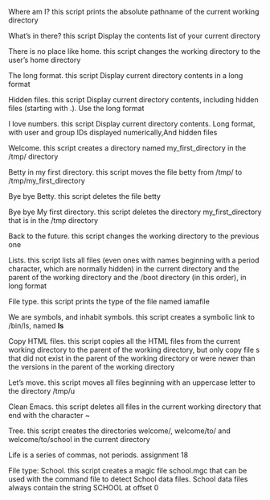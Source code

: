  Where am I? this script prints the absolute pathname of the current working directory

 What’s in there? this script Display the contents list of your current directory

 There is no place like home. this script changes the working directory to the user’s home directory

 The long format. this script Display current directory contents in a long format

 Hidden files. this script Display current directory contents, including hidden files (starting with .). Use the long format

 I love numbers. this script Display current directory contents. Long format, with user and group IDs displayed numerically,And hidden files

 Welcome. this script creates a directory named my_first_directory in the /tmp/ directory

 Betty in my first directory. this script moves the file betty from /tmp/ to /tmp/my_first_directory

 Bye bye Betty. this script deletes  the file betty

 Bye bye My first directory. this script deletes  the directory my_first_directory that is in the /tmp directory

 Back to the future. this script changes the working directory to the previous one

 Lists. this script lists all files (even ones with names beginning with a period character, which are normally hidden) in the current directory and  the parent of the working directory and the /boot directory (in this order), in long format

 File type. this script prints the type of the file named iamafile

 We are symbols, and inhabit symbols. this script creates a symbolic link to /bin/ls, named __ls__

 Copy HTML files. this script copies all the HTML files from the current working directory to the parent of the working directory, but only copy file s that did not exist in the parent of the working directory or were newer than the versions in the parent of the working directory

 Let’s move. this script moves all files beginning with an uppercase letter to the directory /tmp/u

 Clean Emacs. this script deletes all files in the current working directory that end with the character ~

 Tree. this script creates the directories welcome/, welcome/to/ and welcome/to/school in the current directory

 Life is a series of commas, not periods. assignment 18

 File type: School. this script creates a magic file school.mgc that can be used with the command file to detect School data files. School data files always contain the string SCHOOL at offset 0
